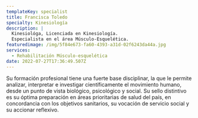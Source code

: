 ```yaml
---
templateKey: specialist
title: Francisca Toledo
specialty: Kinesiología
description: |
  Kinesiológa, Licenciada en Kinesiología.
  Especialista en el área Músculo-Esquelética.
featuredimage: /img/5f84e673-fa60-4393-a31d-02f6243da44a.jpg
services:
  - Rehabilitación Músculo-esquelética
date: 2022-07-27T17:36:49.507Z
---
```

<!--StartFragment-->

Su formación profesional tiene una fuerte base disciplinar, la que le permite analizar, interpretar e investigar científicamente el movimiento humano, desde un punto de vista biológico, psicológico y social. Su sello distintivo es su óptima preparación en áreas prioritarias de salud del país, en concordancia con los objetivos sanitarios, su vocación de servicio social y su accionar reflexivo.

<!--EndFragment-->